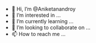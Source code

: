 - 👋 Hi, I’m @Aniketanandroy
- 👀 I’m interested in ...
- 🌱 I’m currently learning ...
- 💞️ I’m looking to collaborate on ...
- 📫 How to reach me ...

<!---
Aniketanandroy/Aniketanandroy is a ✨ special ✨ repository because its `README.md` (this file) appears on your GitHub profile.
You can click the Preview link to take a look at your changes.
--->
